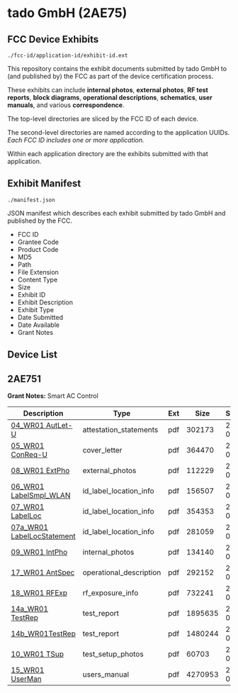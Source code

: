 # tado GmbH (2AE75)
## FCC Device Exhibits

```
./fcc-id/application-id/exhibit-id.ext
```

This repository contains the exhibit documents submitted by tado GmbH to (and published by) the FCC as part of the device certification process.

These exhibits can include **internal photos**, **external photos**, **RF test reports**, **block diagrams**, **operational descriptions**, **schematics**, **user manuals**, and various **correspondence**.

The top-level directories are sliced by the FCC ID of each device.

The second-level directories are named according to the application UUIDs. *Each FCC ID includes one or more application.*

Within each application directory are the exhibits submitted with that application. 

## Exhibit Manifest

```
./manifest.json
```

JSON manifest which describes each exhibit submitted by tado GmbH and published by the FCC.

- FCC ID
- Grantee Code
- Product Code
- MD5
- Path
- File Extension
- Content Type
- Size
- Exhibit ID
- Exhibit Description
- Exhibit Type
- Date Submitted
- Date Available
- Grant Notes

## Device List
## 2AE751
**Grant Notes:** Smart AC Control

| Description | Type | Ext | Size | Submitted | Available |
| ----------- | ---- | --- | ---- | --------- | --------- |
| [04_WR01 AutLet-U](2AE751/68aaeeb2b76f0471f59eea77aa2a56bc/2765474.pdf) | attestation_statements | pdf | 302173 | 2015-09-29 | 2015-09-29 |
| [05_WR01 ConReq-U](2AE751/68aaeeb2b76f0471f59eea77aa2a56bc/2765475.pdf) | cover_letter | pdf | 364470 | 2015-09-29 | 2015-09-29 |
| [08_WR01 ExtPho](2AE751/68aaeeb2b76f0471f59eea77aa2a56bc/2765479.pdf) | external_photos | pdf | 112229 | 2015-09-29 | 2015-09-29 |
| [06_WR01 LabelSmpl_WLAN](2AE751/68aaeeb2b76f0471f59eea77aa2a56bc/2765476.pdf) | id_label_location_info | pdf | 156507 | 2015-09-29 | 2015-09-29 |
| [07_WR01 LabelLoc](2AE751/68aaeeb2b76f0471f59eea77aa2a56bc/2765477.pdf) | id_label_location_info | pdf | 354353 | 2015-09-29 | 2015-09-29 |
| [07a_WR01 LabelLocStatement](2AE751/68aaeeb2b76f0471f59eea77aa2a56bc/2765478.pdf) | id_label_location_info | pdf | 281059 | 2015-09-29 | 2015-09-29 |
| [09_WR01 IntPho](2AE751/68aaeeb2b76f0471f59eea77aa2a56bc/2765481.pdf) | internal_photos | pdf | 134140 | 2015-09-29 | 2015-09-29 |
| [17_WR01 AntSpec](2AE751/68aaeeb2b76f0471f59eea77aa2a56bc/2765512.pdf) | operational_description | pdf | 292152 | 2015-09-29 | 2015-09-29 |
| [18_WR01 RFExp](2AE751/68aaeeb2b76f0471f59eea77aa2a56bc/2765513.pdf) | rf_exposure_info | pdf | 732241 | 2015-09-29 | 2015-09-29 |
| [14a_WR01 TestRep](2AE751/68aaeeb2b76f0471f59eea77aa2a56bc/2765487.pdf) | test_report | pdf | 1895635 | 2015-09-29 | 2015-09-29 |
| [14b_WR01TestRep](2AE751/68aaeeb2b76f0471f59eea77aa2a56bc/2765492.pdf) | test_report | pdf | 1480244 | 2015-09-29 | 2015-09-29 |
| [10_WR01 TSup](2AE751/68aaeeb2b76f0471f59eea77aa2a56bc/2765482.pdf) | test_setup_photos | pdf | 60703 | 2015-09-29 | 2015-09-29 |
| [15_WR01 UserMan](2AE751/68aaeeb2b76f0471f59eea77aa2a56bc/2765510.pdf) | users_manual | pdf | 4270953 | 2015-09-29 | 2015-09-29 |
